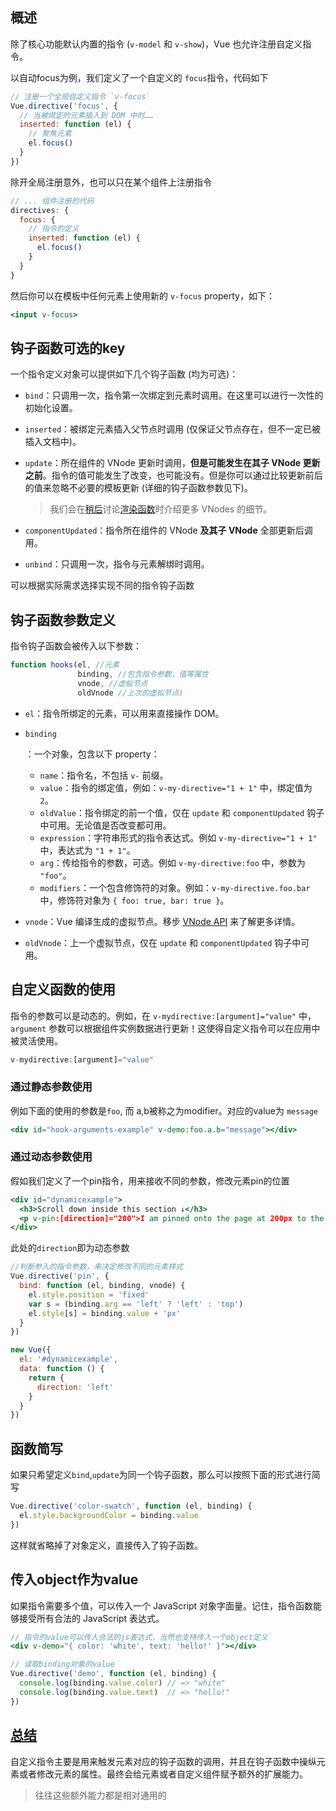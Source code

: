 ## 概述

除了核心功能默认内置的指令 (`v-model` 和 `v-show`)，Vue 也允许注册自定义指令。

以自动focus为例，我们定义了一个自定义的 `focus`指令，代码如下

```jsx
// 注册一个全局自定义指令 `v-focus`
Vue.directive('focus', {
  // 当被绑定的元素插入到 DOM 中时……
  inserted: function (el) {
    // 聚焦元素
    el.focus()
  }
})
```

除开全局注册意外，也可以只在某个组件上注册指令

```jsx
// ... 组件注册的代码
directives: {
  focus: {
    // 指令的定义
    inserted: function (el) {
      el.focus()
    }
  }
}
```

然后你可以在模板中任何元素上使用新的 `v-focus` property，如下：

```jsx
<input v-focus>
```


## 钩子函数可选的key

一个指令定义对象可以提供如下几个钩子函数 (均为可选)：

- `bind`：只调用一次，指令第一次绑定到元素时调用。在这里可以进行一次性的初始化设置。

- `inserted`：被绑定元素插入父节点时调用 (仅保证父节点存在，但不一定已被插入文档中)。

- `update`：所在组件的 VNode 更新时调用，**但是可能发生在其子 VNode 更新之前**。指令的值可能发生了改变，也可能没有。但是你可以通过比较更新前后的值来忽略不必要的模板更新 (详细的钩子函数参数见下)。

  >  我们会在[稍后](https://cn.vuejs.org/v2/guide/render-function.html#虚拟-DOM)讨论[渲染函数](https://cn.vuejs.org/v2/guide/render-function.html)时介绍更多 VNodes 的细节。

- `componentUpdated`：指令所在组件的 VNode **及其子 VNode** 全部更新后调用。
- `unbind`：只调用一次，指令与元素解绑时调用。

可以根据实际需求选择实现不同的指令钩子函数

## 钩子函数参数定义

指令钩子函数会被传入以下参数：

```js
function hooks(el, //元素
               binding, //包含指令参数，值等属性
               vnode, //虚拟节点
               oldVnode //上次的虚拟节点)
```

- `el`：指令所绑定的元素，可以用来直接操作 DOM。

- ```
  binding
  ```

  ：一个对象，包含以下 property：

  - `name`：指令名，不包括 `v-` 前缀。
  - `value`：指令的绑定值，例如：`v-my-directive="1 + 1"` 中，绑定值为 `2`。
  - `oldValue`：指令绑定的前一个值，仅在 `update` 和 `componentUpdated` 钩子中可用。无论值是否改变都可用。
  - `expression`：字符串形式的指令表达式。例如 `v-my-directive="1 + 1"` 中，表达式为 `"1 + 1"`。
  - `arg`：传给指令的参数，可选。例如 `v-my-directive:foo` 中，参数为 `"foo"`。
  - `modifiers`：一个包含修饰符的对象。例如：`v-my-directive.foo.bar` 中，修饰符对象为 `{ foo: true, bar: true }`。

- `vnode`：Vue 编译生成的虚拟节点。移步 [VNode API](https://cn.vuejs.org/v2/api/#VNode-接口) 来了解更多详情。

- `oldVnode`：上一个虚拟节点，仅在 `update` 和 `componentUpdated` 钩子中可用。

## 自定义函数的使用

指令的参数可以是动态的。例如，在 `v-mydirective:[argument]="value"` 中，`argument` 参数可以根据组件实例数据进行更新！这使得自定义指令可以在应用中被灵活使用。

```jsx
v-mydirective:[argument]="value"
```

### 通过静态参数使用

例如下面的使用的参数是`foo`, 而 a,b被称之为modifier。对应的value为 `message`

```jsx
<div id="hook-arguments-example" v-demo:foo.a.b="message"></div>
```



### 通过动态参数使用

假如我们定义了一个pin指令，用来接收不同的参数，修改元素pin的位置

```jsx
<div id="dynamicexample">
  <h3>Scroll down inside this section ↓</h3>
  <p v-pin:[direction]="200">I am pinned onto the page at 200px to the left.</p>
</div>
```

此处的`direction`即为动态参数

```jsx
//判断参入的指令参数，来决定修改不同的元素样式
Vue.directive('pin', {
  bind: function (el, binding, vnode) {
    el.style.position = 'fixed'
    var s = (binding.arg == 'left' ? 'left' : 'top')
    el.style[s] = binding.value + 'px'
  }
})

new Vue({
  el: '#dynamicexample',
  data: function () {
    return {
      direction: 'left'
    }
  }
})
```

## 函数简写

如果只希望定义`bind`,`update`为同一个钩子函数，那么可以按照下面的形式进行简写

```jsx
Vue.directive('color-swatch', function (el, binding) {
  el.style.backgroundColor = binding.value
})
```

这样就省略掉了对象定义，直接传入了钩子函数。

## 传入object作为value

如果指令需要多个值，可以传入一个 JavaScript 对象字面量。记住，指令函数能够接受所有合法的 JavaScript 表达式。

```jsx
// 指令的value可以传入合法的js表达式，当然也支持传入一个object定义
<div v-demo="{ color: 'white', text: 'hello!' }"></div>

// 读取binding对象的value
Vue.directive('demo', function (el, binding) {
  console.log(binding.value.color) // => "white"
  console.log(binding.value.text)  // => "hello!"
})
```

## [总结](https://cn.vuejs.org/v2/guide/custom-directive.html)

自定义指令主要是用来触发元素对应的钩子函数的调用，并且在钩子函数中操纵元素或者修改元素的属性。最终会给元素或者自定义组件赋予额外的扩展能力。

> 往往这些额外能力都是相对通用的

